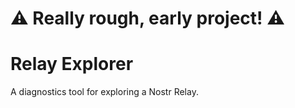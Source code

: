 # ⚠️ Really rough, early project! ⚠️

# Relay Explorer

A diagnostics tool for exploring a Nostr Relay. 
